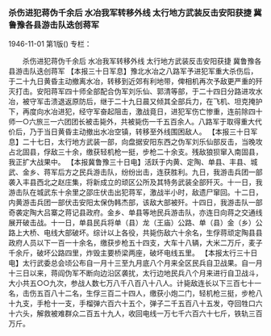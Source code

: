 ### 杀伤进犯蒋伪千余后  水冶我军转移外线  太行地方武装反击安阳获捷  冀鲁豫各县游击队迭创蒋军

1946-11-01
第1版()
专栏：

　　杀伤进犯蒋伪千余后
    水冶我军转移外线
    太行地方武装反击安阳获捷
    冀鲁豫各县游击队迭创蒋军
    【本报三十日军息】豫北水冶之八路军予进犯军重大杀伤后，于二十九日黄昏主动撤离水冶，转移到近郊有利地带，俾相机再次予敌更严重的歼灭打击。安阳蒋军四十师全部配合伪军刘乐仙、郭清等部，于二十四日分路进攻水冶，被守军击溃退返原防后，继于二十九日晨又倾其全部兵力，在飞机、坦克掩护下，再度向水冶进犯，经守军奋起阻击，激战竟日，进犯军伤亡惨重，连前除四十师一○六旅三一六团团长被击毙外，共被毙伤一千五百余人。八路军于取得重大代价后，乃于当日黄昏主动撤出水冶空镇，转移至外线围困敌人。
    【本报三十日军息】二十七日，太行地方武装一部，向盘据安阳东西之伪军刘乐仙部反击，当晚攻占北固县，俘敌三十余，缴获轻机枪一挺，步枪二十余支。残敌狼狈窜入南固县，我正扩大战果中。
    【本报冀鲁豫三十日电】活跃于内黄、定陶、单县、丰县、城武、金乡、蒋军后方之民兵游击队，纷纷出击，连获胜利。九日，我游击兵团一部袭入丰县西北之赵庄集，将新成立的顽区公所及其特务武装全部歼灭。十一日，我游击队在城武东十余里之邵庄伏击出犯蒋军，激战半小时，敌遗尸窜回。十二日，内黄游击兵团一部伏击安阳太保伪韩杰部，该敌大部被歼。十四日，我游击队一部奇袭定陶大吕寨之蒋记县政府。金乡、单县等地民兵游击队，亦连日向蒋之交通线展开破击战。十一日，单县民兵将单（县）龙（王庙）公路、单（县）金（乡）公路上大桥、电线大部破坏。综计以上各役，共毙伤敌六十余名，生俘蒋顽定陶县县政府人员以下一百一十余名，缴获步枪五十四支，大车十八辆，大米二万斤，麦子千余斤，破坏公路四里，炸毁主要桥梁两座，破坏电线五里。
    【本报太行三十日电】太行武委总会顷公布自一月十三至九月底八个月来全区民兵自卫战果。自一月十三日以来，蒋阎伪军不断向边沿区袭扰，太行边地民兵八个月来进行自卫战斗，大小共五○○九次，参战人数七万八千八百八十八人。计毙敌连长以下三百七十一名，击伤五百八十二名，生俘三百二十四人，缴获小炮二门，轻机枪三挺，步枪八十九支，手枪十一支，手榴弹六百六十五个，弹子二千五百八十五发，夺回牲口六十六头，解救被难群众二百五十九人，收回电线一万七千六百六十七斤，铁轨三百万斤。
